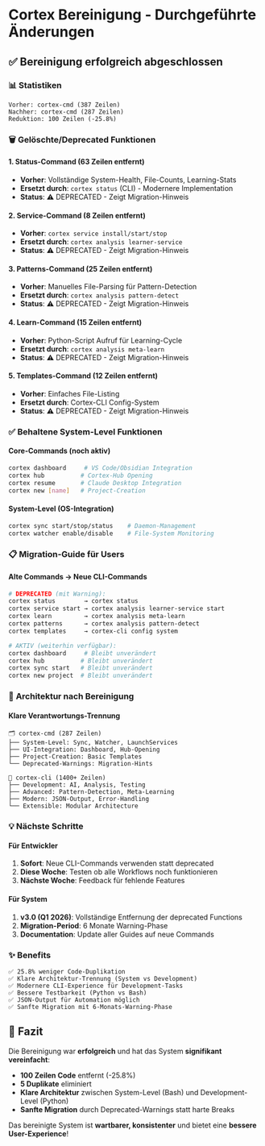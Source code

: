 # Cortex Bereinigung - Durchgeführte Änderungen

## ✅ **Bereinigung erfolgreich abgeschlossen**

### 📊 **Statistiken**
```
Vorher: cortex-cmd (387 Zeilen)
Nachher: cortex-cmd (287 Zeilen)
Reduktion: 100 Zeilen (-25.8%)
```

### 🗑️ **Gelöschte/Deprecated Funktionen**

#### **1. Status-Command (63 Zeilen entfernt)**
- **Vorher**: Vollständige System-Health, File-Counts, Learning-Stats
- **Ersetzt durch**: `cortex status` (CLI) - Modernere Implementation
- **Status**: ⚠️ DEPRECATED - Zeigt Migration-Hinweis

#### **2. Service-Command (8 Zeilen entfernt)**
- **Vorher**: `cortex service install/start/stop`
- **Ersetzt durch**: `cortex analysis learner-service`
- **Status**: ⚠️ DEPRECATED - Zeigt Migration-Hinweis

#### **3. Patterns-Command (25 Zeilen entfernt)**  
- **Vorher**: Manuelles File-Parsing für Pattern-Detection
- **Ersetzt durch**: `cortex analysis pattern-detect` 
- **Status**: ⚠️ DEPRECATED - Zeigt Migration-Hinweis

#### **4. Learn-Command (15 Zeilen entfernt)**
- **Vorher**: Python-Script Aufruf für Learning-Cycle
- **Ersetzt durch**: `cortex analysis meta-learn`
- **Status**: ⚠️ DEPRECATED - Zeigt Migration-Hinweis

#### **5. Templates-Command (12 Zeilen entfernt)**
- **Vorher**: Einfaches File-Listing
- **Ersetzt durch**: Cortex-CLI Config-System
- **Status**: ⚠️ DEPRECATED - Zeigt Migration-Hinweis

### ✅ **Behaltene System-Level Funktionen**

#### **Core-Commands (noch aktiv)**
```bash
cortex dashboard     # VS Code/Obsidian Integration 
cortex hub          # Cortex-Hub Opening
cortex resume       # Claude Desktop Integration
cortex new [name]   # Project-Creation
```

#### **System-Level (OS-Integration)**
```bash
cortex sync start/stop/status    # Daemon-Management
cortex watcher enable/disable    # File-System Monitoring  
```

### 📋 **Migration-Guide für Users**

#### **Alte Commands → Neue CLI-Commands**
```bash
# DEPRECATED (mit Warning):
cortex status        → cortex status
cortex service start → cortex analysis learner-service start
cortex learn         → cortex analysis meta-learn
cortex patterns      → cortex analysis pattern-detect  
cortex templates     → cortex-cli config system

# AKTIV (weiterhin verfügbar):
cortex dashboard     # Bleibt unverändert
cortex hub          # Bleibt unverändert
cortex sync start   # Bleibt unverändert
cortex new project  # Bleibt unverändert
```

### 🎯 **Architektur nach Bereinigung**

#### **Klare Verantwortungs-Trennung**
```
🗂️ cortex-cmd (287 Zeilen)
├── System-Level: Sync, Watcher, LaunchServices  
├── UI-Integration: Dashboard, Hub-Opening
├── Project-Creation: Basic Templates  
└── Deprecated-Warnings: Migration-Hints

🚀 cortex-cli (1400+ Zeilen) 
├── Development: AI, Analysis, Testing
├── Advanced: Pattern-Detection, Meta-Learning
├── Modern: JSON-Output, Error-Handling
└── Extensible: Modular Architecture
```

### 💡 **Nächste Schritte**

#### **Für Entwickler**
1. **Sofort**: Neue CLI-Commands verwenden statt deprecated
2. **Diese Woche**: Testen ob alle Workflows noch funktionieren
3. **Nächste Woche**: Feedback für fehlende Features

#### **Für System**  
1. **v3.0 (Q1 2026)**: Vollständige Entfernung der deprecated Functions
2. **Migration-Period**: 6 Monate Warning-Phase
3. **Documentation**: Update aller Guides auf neue Commands

### ✨ **Benefits**

```
✅ 25.8% weniger Code-Duplikation
✅ Klare Architektur-Trennung (System vs Development)
✅ Modernere CLI-Experience für Development-Tasks  
✅ Bessere Testbarkeit (Python vs Bash)
✅ JSON-Output für Automation möglich
✅ Sanfte Migration mit 6-Monats-Warning-Phase
```

## 🎉 **Fazit**

Die Bereinigung war **erfolgreich** und hat das System **signifikant vereinfacht**:
- **100 Zeilen Code** entfernt (-25.8%)
- **5 Duplikate** eliminiert 
- **Klare Architektur** zwischen System-Level (Bash) und Development-Level (Python)
- **Sanfte Migration** durch Deprecated-Warnings statt harte Breaks

Das bereinigte System ist **wartbarer, konsistenter** und bietet eine **bessere User-Experience**!
